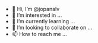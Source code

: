 - 👋 Hi, I’m @jopanalv
- 👀 I’m interested in ...
- 🌱 I’m currently learning ...
- 💞️ I’m looking to collaborate on ...
- 📫 How to reach me ...

<!---
jopanalv/jopanalv is a ✨ special ✨ repository because its `README.md` (this file) appears on your GitHub profile.
You can click the Preview link to take a look at your changes.
--->
